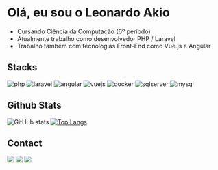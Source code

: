 # Olá, eu sou o Leonardo Akio

- Cursando Ciência da Computação (6º período)
- Atualmente trabalho como desenvolvedor PHP / Laravel 
- Trabalho também com tecnologias Front-End como Vue.js e Angular

## Stacks

<p>
    <img alt="php" src="https://img.shields.io/badge/PHP-777BB4?style=for-the-badge&logo=php&logoColor=white">
    <img alt="laravel" src="https://img.shields.io/badge/Laravel-FF2D20?style=for-the-badge&logo=laravel&logoColor=white">
    <img alt="angular" src="https://img.shields.io/badge/Angular-DD0031?style=for-the-badge&logo=angular&logoColor=white">
    <img alt="vuejs" src="https://img.shields.io/badge/Vue.js-35495E?style=for-the-badge&logo=vue.js&logoColor=4FC08D">
    <img alt="docker" src="https://img.shields.io/badge/Docker-2496ED?style=for-the-badge&logo=docker&logoColor=white">
    <img alt="sqlserver" src="https://img.shields.io/badge/Microsoft_SQL_Server-CC2927?style=for-the-badge&logo=microsoft-sql-server&logoColor=white">
    <img alt="mysql" src="https://img.shields.io/badge/MySQL-00000F?style=for-the-badge&logo=mysql&logoColor=white">
</p>

## Github Stats

![GitHub stats](https://github-readme-stats.vercel.app/api?username=akioleo&show_icons=true&&theme=dracula)
[![Top Langs](https://github-readme-stats.vercel.app/api/top-langs/?username=akioleo&layout=compact&theme=dracula)](https://github.com/headrockz/github-readme-stats)

## Contact

<a href="https://www.linkedin.com/in/leonardo-akio/" target="_blank"><img src="https://img.shields.io/badge/-LinkedIn-%230077B5?style=for-the-badge&logo=linkedin&logoColor=white" target="_blank"></a> 
<a href="mailto:akioleonardo@gmail.com" target="_blank"><img src="https://img.shields.io/badge/Gmail-D14836?style=for-the-badge&logo=gmail&logoColor=white" target="_blank"></a>
<a title="leoakio#1154" target="_blank"><img src="https://img.shields.io/badge/Discord-7289DA?style=for-the-badge&logo=discord&logoColor=white" target="_blank"></a> 
